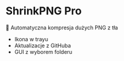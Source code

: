 # ShrinkPNG Pro

🎯 Automatyczna kompresja dużych PNG z tła

- Ikona w trayu
- Aktualizacje z GitHuba
- GUI z wyborem folderu
